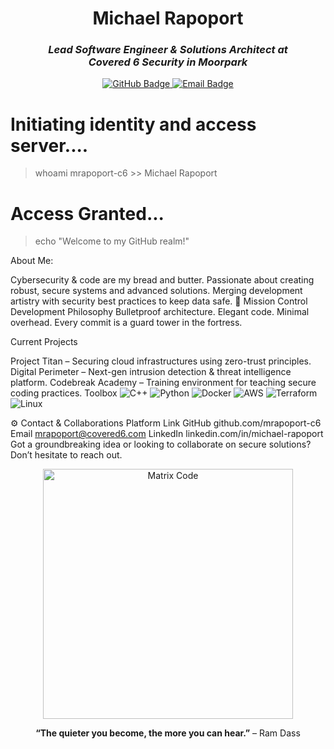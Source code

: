 <!-- 
     README.md 
     Repo: https://github.com/mrapoport-c6/
     Author: Michael Rapoport
     Role: Lead Software Engineer & Solutions Architect @ Covered 6 Security, Moorpark, CA
-->

<h1 align="center">Michael Rapoport</h1>
<h3 align="center">
  <em>Lead Software Engineer &amp; Solutions Architect at <br />Covered 6 Security in Moorpark</em>
</h3>

<p align="center">
  <a href="https://github.com/mrapoport-c6">
    <img src="https://img.shields.io/badge/GitHub-mrapoport--c6-informational?style=flat&logo=github&logoColor=white&color=282a36" alt="GitHub Badge"/>
  </a>
  <a href="mailto:mrapoport@covered6.com">
    <img src="https://img.shields.io/badge/Email-michael.rapoport%40covered6.com-blue?style=flat" alt="Email Badge"/>
  </a>
</p>

# Initiating identity and access server....
> whoami
mrapoport-c6 >> Michael Rapoport

# Access Granted...
> echo "Welcome to my GitHub realm!"

About Me:

Cybersecurity & code are my bread and butter.
Passionate about creating robust, secure systems and advanced solutions.
Merging development artistry with security best practices to keep data safe.
🔰 Mission Control
Development Philosophy
Bulletproof architecture. Elegant code. Minimal overhead.
Every commit is a guard tower in the fortress.

Current Projects

Project Titan – Securing cloud infrastructures using zero-trust principles.
Digital Perimeter – Next-gen intrusion detection & threat intelligence platform.
Codebreak Academy – Training environment for teaching secure coding practices.
Toolbox
<img src="https://img.shields.io/badge/Code-C++-blue?style=flat&logo=c%2B%2B" alt="C++"/> <img src="https://img.shields.io/badge/Code-Python-blue?style=flat&logo=python" alt="Python"/> <img src="https://img.shields.io/badge/Tools-Docker-blue?style=flat&logo=docker" alt="Docker"/> <img src="https://img.shields.io/badge/Cloud-AWS-blue?style=flat&logo=amazon-aws" alt="AWS"/> <img src="https://img.shields.io/badge/Infra-Terraform-blue?style=flat&logo=terraform" alt="Terraform"/> <img src="https://img.shields.io/badge/OS-Linux-blue?style=flat&logo=linux" alt="Linux"/>

⚙️ Contact & Collaborations
Platform	Link
GitHub	github.com/mrapoport-c6
Email	mrapoport@covered6.com
LinkedIn	linkedin.com/in/michael-rapoport <!-- Add your LinkedIn link -->
Got a groundbreaking idea or looking to collaborate on secure solutions?
Don’t hesitate to reach out.

<p align="center"> <img src="https://user-images.githubusercontent.com/2332715/183760150-d8b2f8c0-588d-4221-95a3-85cfc3d28cef.png" alt="Matrix Code" width="400" /> </p> <p align="center"> <b>“The quieter you become, the more you can hear.”</b> – Ram Dass </p>
